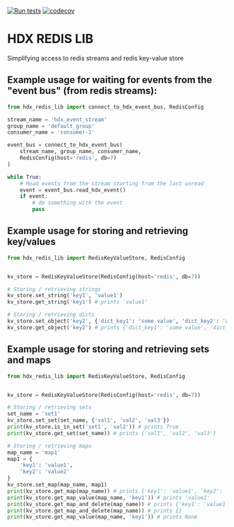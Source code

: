 [![Run tests](https://github.com/OCHA-DAP/hdx-redis-lib/actions/workflows/run-tests.yml/badge.svg)](https://github.com/OCHA-DAP/hdx-redis-lib/actions/workflows/run-tests.yml)
[![codecov](https://codecov.io/gh/OCHA-DAP/hdx-redis-lib/graph/badge.svg?token=VVKZJSR7K5)](https://codecov.io/gh/OCHA-DAP/hdx-redis-lib)

HDX REDIS LIB
=============

Simplifying access to redis streams and redis key-value store

Example usage for waiting for events from the "event bus" (from redis streams):
-------------------------------------------------------------------------------

```python
from hdx_redis_lib import connect_to_hdx_event_bus, RedisConfig

stream_name = 'hdx_event_stream'
group_name = 'default_group'
consumer_name = 'consumer-1' 

event_bus = connect_to_hdx_event_bus(
    stream_name, group_name, consumer_name,
    RedisConfig(host='redis', db=7)
)

while True:
    # Read events from the stream starting from the last unread
    event = event_bus.read_hdx_event()
    if event:
        # do something with the event
        pass
```

Example usage for storing and retrieving key/values
---------------------------------------------------

```python
from hdx_redis_lib import RedisKeyValueStore, RedisConfig


kv_store = RedisKeyValueStore(RedisConfig(host='redis', db=7))

# Storing / retrieving strings
kv_store.set_string('key1', 'value1')
kv_store.get_string('key1') # prints 'value1'

# Storing / retrieving dicts
kv_store.set_object('key2', {'dict_key1': 'some value', 'dict_key2': 'another_value'})
kv_store.get_object('key2') # prints {'dict_key1': 'some value', 'dict_key2': 'another_value'}
```

Example usage for storing and retrieving sets and maps
------------------------------------------------------

```python
from hdx_redis_lib import RedisKeyValueStore, RedisConfig


kv_store = RedisKeyValueStore(RedisConfig(host='redis', db=7))

# Storing / retrieving sets
set_name = 'set1'
kv_store.set_set(set_name, {'val1', 'val2', 'val3'})
print(kv_store.is_in_set('set1', 'val2')) # prints True
print(kv_store.get_set(set_name)) # prints {'val1', 'val2', 'val3'}

# Storing / retrieving maps
map_name = 'map1'
map1 = {
    'key1': 'value1',
    'key2': 'value2'
}
kv_store.set_map(map_name, map1)
print(kv_store.get_map(map_name)) # prints {'key1': 'value1', 'key2': 'value2'}
print(kv_store.get_map_value(map_name, 'key1')) # prints 'value1'
print(kv_store.get_map_and_delete(map_name)) # prints {'key1': 'value1', 'key2': 'value2'}
print(kv_store.get_map_and_delete(map_name)) # prints {}
print(kv_store.get_map_value(map_name, 'key1')) # prints None
```